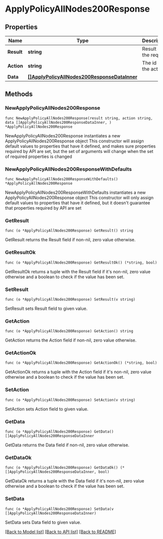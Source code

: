 # ApplyPolicyAllNodes200Response

## Properties

Name | Type | Description | Notes
------------ | ------------- | ------------- | -------------
**Result** | **string** | Result of the request | 
**Action** | **string** | The id of the action | 
**Data** | [**[]ApplyPolicyAllNodes200ResponseDataInner**](ApplyPolicyAllNodes200ResponseDataInner.md) |  | 

## Methods

### NewApplyPolicyAllNodes200Response

`func NewApplyPolicyAllNodes200Response(result string, action string, data []ApplyPolicyAllNodes200ResponseDataInner, ) *ApplyPolicyAllNodes200Response`

NewApplyPolicyAllNodes200Response instantiates a new ApplyPolicyAllNodes200Response object
This constructor will assign default values to properties that have it defined,
and makes sure properties required by API are set, but the set of arguments
will change when the set of required properties is changed

### NewApplyPolicyAllNodes200ResponseWithDefaults

`func NewApplyPolicyAllNodes200ResponseWithDefaults() *ApplyPolicyAllNodes200Response`

NewApplyPolicyAllNodes200ResponseWithDefaults instantiates a new ApplyPolicyAllNodes200Response object
This constructor will only assign default values to properties that have it defined,
but it doesn't guarantee that properties required by API are set

### GetResult

`func (o *ApplyPolicyAllNodes200Response) GetResult() string`

GetResult returns the Result field if non-nil, zero value otherwise.

### GetResultOk

`func (o *ApplyPolicyAllNodes200Response) GetResultOk() (*string, bool)`

GetResultOk returns a tuple with the Result field if it's non-nil, zero value otherwise
and a boolean to check if the value has been set.

### SetResult

`func (o *ApplyPolicyAllNodes200Response) SetResult(v string)`

SetResult sets Result field to given value.


### GetAction

`func (o *ApplyPolicyAllNodes200Response) GetAction() string`

GetAction returns the Action field if non-nil, zero value otherwise.

### GetActionOk

`func (o *ApplyPolicyAllNodes200Response) GetActionOk() (*string, bool)`

GetActionOk returns a tuple with the Action field if it's non-nil, zero value otherwise
and a boolean to check if the value has been set.

### SetAction

`func (o *ApplyPolicyAllNodes200Response) SetAction(v string)`

SetAction sets Action field to given value.


### GetData

`func (o *ApplyPolicyAllNodes200Response) GetData() []ApplyPolicyAllNodes200ResponseDataInner`

GetData returns the Data field if non-nil, zero value otherwise.

### GetDataOk

`func (o *ApplyPolicyAllNodes200Response) GetDataOk() (*[]ApplyPolicyAllNodes200ResponseDataInner, bool)`

GetDataOk returns a tuple with the Data field if it's non-nil, zero value otherwise
and a boolean to check if the value has been set.

### SetData

`func (o *ApplyPolicyAllNodes200Response) SetData(v []ApplyPolicyAllNodes200ResponseDataInner)`

SetData sets Data field to given value.



[[Back to Model list]](../README.md#documentation-for-models) [[Back to API list]](../README.md#documentation-for-api-endpoints) [[Back to README]](../README.md)


